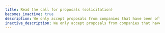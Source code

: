 ```yaml
---
title: Read the call for proposals (solicitation)
becomes_inactive: true
description: We only accept proposals from companies that have been officially invited to submit (via the Project Pitch process). You can check out our current SBIR solicitation or STTR solicitation to get a sense of NSF’s objectives.
inactive_description: We only accept proposals from companies that have been officially invited to submit (via the Project Pitch process). You can check out our current [SBIR solicitation](https://www.nsf.gov/publications/pub_summ.jsp?ods_key=nsf19555) or [STTR solicitation](https://www.nsf.gov/publications/pub_summ.jsp?ods_key=nsf19554) to get a sense of NSF’s objectives.
---
```


